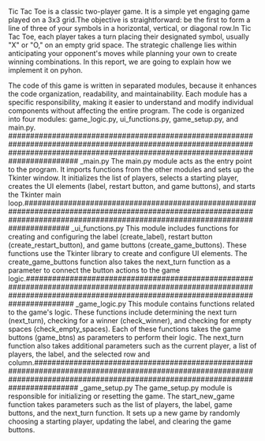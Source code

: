 Tic Tac Toe is a classic two-player game. It is a simple yet engaging game played on a 3x3 grid.The objective is straightforward: be the first to form a line of three of your symbols in a horizontal, vertical, or diagonal row.In Tic Tac Toe, each player takes a turn placing their designated symbol, usually "X" or "O," on an empty grid space. The strategic challenge lies within anticipating your opponent's moves while planning your own to create winning combinations.
In this report, we are going to explain how we implement it on pyhon.

The code of this game is written in separated modules, because it enhances the code organization, readability, and maintainability. Each module has a specific responsibility, making it easier to understand and modify individual components without affecting the entire program.
The code is organized into four modules: game_logic.py, ui_functions.py, game_setup.py, and main.py. ########################################################################################################################################################################################
_main.py
The main.py module acts as the entry point to the program. It imports functions from the other modules and sets up the Tkinter window. It initializes the list of players, selects a starting player, creates the UI elements (label, restart button, and game buttons), and starts the Tkinter main loop.###################################################################################################################################################################################
_ui_functions.py
This module includes functions for creating and configuring the label (create_label), restart button (create_restart_button), and game buttons (create_game_buttons). These functions use the Tkinter library to create and configure UI elements. The create_game_buttons function also takes the next_turn function as a parameter to connect the button actions to the game logic.###################################################################################################################################################################################
_game_logic.py
This module contains functions related to the game's logic. These functions include determining the next turn (next_turn), checking for a winner (check_winner), and checking for empty spaces (check_empty_spaces). Each of these functions takes the game buttons (game_btns) as parameters to perform their logic. The next_turn function also takes additional parameters such as the current player, a list of players, the label, and the selected row and column.##################################################################################################################################################################################
_game_setup.py
The game_setup.py module is responsible for initializing or resetting the game. The start_new_game function takes parameters such as the list of players, the label, game buttons, and the next_turn function. It sets up a new game by randomly choosing a starting player, updating the label, and clearing the game buttons.

